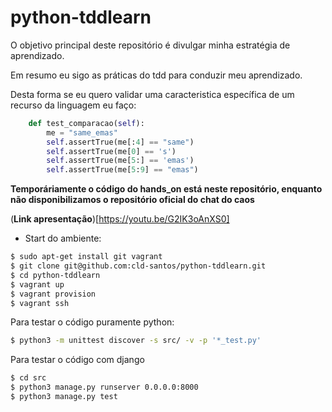# python-tddlearn

O objetivo principal deste repositório é divulgar minha estratégia de aprendizado.

Em resumo eu sigo as práticas do tdd para conduzir meu aprendizado.

Desta forma se eu quero validar uma caracteristica específica de um recurso da linguagem eu faço:

``` python
    def test_comparacao(self):
        me = "same_emas"
        self.assertTrue(me[:4] == "same")
        self.assertTrue(me[0] == 's')
        self.assertTrue(me[5:] == 'emas')
        self.assertTrue(me[5:9] == "emas")
```

**Temporáriamente o código do hands_on está neste repositório, enquanto não disponibilizamos o repositório oficial do chat do caos**


(**Link apresentação**)[https://youtu.be/G2IK3oAnXS0]



 - Start do ambiente:
``` bash
$ sudo apt-get install git vagrant
$ git clone git@github.com:cld-santos/python-tddlearn.git
$ cd python-tddlearn
$ vagrant up
$ vagrant provision
$ vagrant ssh
```

Para testar o código puramente python:
``` bash
$ python3 -m unittest discover -s src/ -v -p '*_test.py'
```

Para testar o código com django
``` bash
$ cd src
$ python3 manage.py runserver 0.0.0.0:8000
$ python3 manage.py test
```



